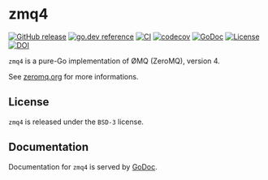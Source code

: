 # zmq4

[![GitHub release](https://img.shields.io/github/release/pedrolupin/zmq4.svg)](https://github.com/pedrolupin/zmq4/releases)
[![go.dev reference](https://pkg.go.dev/badge/github.com/pedrolupin/zmq4)](https://pkg.go.dev/github.com/pedrolupin/zmq4)
[![CI](https://github.com/pedrolupin/zmq4/workflows/CI/badge.svg)](https://github.com/pedrolupin/zmq4/actions)
[![codecov](https://codecov.io/gh/pedrolupin/zmq4/branch/master/graph/badge.svg)](https://codecov.io/gh/pedrolupin/zmq4)
[![GoDoc](https://godoc.org/github.com/pedrolupin/zmq4?status.svg)](https://godoc.org/github.com/pedrolupin/zmq4)
[![License](https://img.shields.io/badge/License-BSD--3-blue.svg)](https://github.com/pedrolupin/license)
[![DOI](https://zenodo.org/badge/129430151.svg)](https://zenodo.org/badge/latestdoi/129430151)

`zmq4` is a pure-Go implementation of ØMQ (ZeroMQ), version 4.

See [zeromq.org](http://zeromq.org) for more informations.

## License

`zmq4` is released under the `BSD-3` license.

## Documentation

Documentation for `zmq4` is served by [GoDoc](https://godoc.org/github.com/pedrolupin/zmq4).


